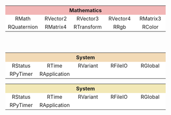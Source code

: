 
</br>
<table width="100%" style="text-align:center;">
    <tr>
        <th colspan="5" style="background-color: #f2b6b6;"> Mathematics </th>
    </tr>
    <tr>
        <td style="background-color:white; width:20%;"> RMath </td>
        <td style="background-color:white; width:20%;"> RVector2 </td>
        <td style="background-color:white; width:20%;"> RVector3 </td>
        <td style="background-color:white; width:20%;"> RVector4 </td>
        <td style="background-color:white; width:20%;"> RMatrix3 </td>
    </tr>
    <tr>
        <td style="background-color:white; width:20%;"> RQuaternion </td>
        <td style="background-color:white; width:20%;"> RMatrix4 </td>
        <td style="background-color:white; width:20%;"> RTransform </td>
        <td style="background-color:white; width:20%;"> RRgb </td>
        <td style="background-color:white; width:20%;"> RColor </td>
    </tr>
</table>
</br>
<table width="100%" style="text-align:center;">
    <tr>
        <th colspan="5" style="background-color: #f2dab6;"> System </th>
    </tr>
    <tr>
        <td style="background-color:white; width:20%;"> RStatus </td>
        <td style="background-color:white; width:20%;"> RTime </td>
        <td style="background-color:white; width:20%;"> RVariant </td>
        <td style="background-color:white; width:20%;"> RFileIO </td>
        <td style="background-color:white; width:20%;"> RGlobal </td>
    </tr>
    <tr>
        <td style="background-color:white; width:20%;"> RPyTimer </td>
        <td style="background-color:white; width:20%;"> RApplication </td>
        <td style="background-color:white; width:20%;">  </td>
        <td style="background-color:white; width:20%;">  </td>
        <td style="background-color:white; width:20%;">  </td>
    </tr>
</br>
<table width="100%" style="text-align:center;">
    <tr>
        <th colspan="5" bgcolor="red" style="background-color: #f2e8b6;"> System </th>
    </tr>
    <tr>
        <td style="background-color:white; width:20%;"> RStatus </td>
        <td style="background-color:white; width:20%;"> RTime </td>
        <td style="background-color:white; width:20%;"> RVariant </td>
        <td style="background-color:white; width:20%;"> RFileIO </td>
        <td style="background-color:white; width:20%;"> RGlobal </td>
    </tr>
    <tr>
        <td style="background-color:white; width:20%;"> RPyTimer </td>
        <td style="background-color:white; width:20%;"> RApplication </td>
        <td style="background-color:white; width:20%;">  </td>
        <td style="background-color:white; width:20%;">  </td>
        <td style="background-color:white; width:20%;">  </td>
    </tr>
</table>